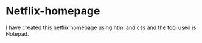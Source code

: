 # Netflix-homepage
I have created this netflix homepage using html and css and the tool used is Notepad.
